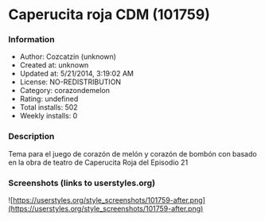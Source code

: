 # Caperucita roja CDM (101759)

### Information
- Author: Cozcatzin (unknown)
- Created at: unknown
- Updated at: 5/21/2014, 3:19:02 AM
- License: NO-REDISTRIBUTION
- Category: corazondemelon
- Rating: undefined
- Total installs: 502
- Weekly installs: 0


### Description
Tema para el juego de corazón de melón y corazón de bombón con basado en la obra de teatro de Caperucita Roja del Episodio 21


### Screenshots (links to userstyles.org)
![https://userstyles.org/style_screenshots/101759-after.png](https://userstyles.org/style_screenshots/101759-after.png)


